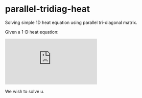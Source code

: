 # parallel-tridiag-heat
Solving simple 1D heat equation using parallel tri-diagonal matrix.

Given a 1-D heat equation:

![Heat equation](http://www.sciweavers.org/tex2img.php?eq=%5Cfrac%7B%5Cpartial%20u%7D%7B%5Cpartial%20t%7D%20%3D%20%5Calpha%20%20%5Cfrac%7B%5Cpartial%5E2%20u%7D%7B%5Cpartial%20x%5E2%7D%20&bc=White&fc=Black&im=jpg&fs=12&ff=mathpple&edit=0)

We wish to solve u.
